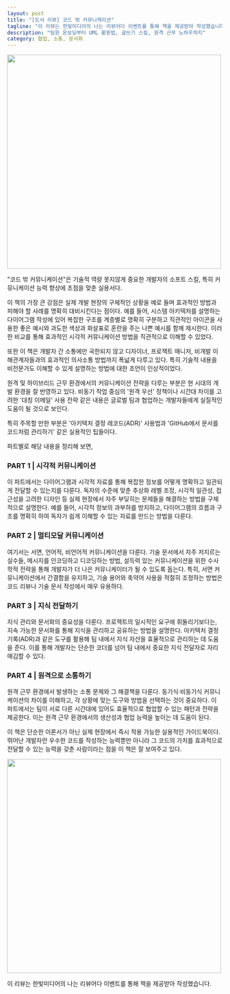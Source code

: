 ```yaml
---
layout: post
title: "[도서 리뷰] 코드 밖 커뮤니케이션"
tagline: "이 리뷰는 한빛미디어의 나는 리뷰어다 이벤트를 통해 책을 제공받아 작성했습니다."
description: "팀원 온보딩부터 UML 활용법, 글쓰기 스킬, 원격 근무 노하우까지"
category: 협업, 소통, 문서화
---
```


<img src="https://i.imgur.com/1aslhNk.jpeg" height="500">


"코드 밖 커뮤니케이션"은 기술적 역량 못지않게 중요한 개발자의 소프트 스킬, 특히 커뮤니케이션 능력 향상에 초점을 맞춘 실용서다.

이 책의 가장 큰 강점은 실제 개발 현장의 구체적인 상황을 예로 들며 효과적인 방법과 피해야 할 사례를 명확히 대비시킨다는 점이다. 예를 들어, 시스템 아키텍처를 설명하는 다이어그램 작성에 있어 복잡한 구조를 계층별로 명확히 구분하고 직관적인 아이콘을 사용한 좋은 예시와 과도한 색상과 화살표로 혼란을 주는 나쁜 예시를 함께 제시한다. 이러한 비교를 통해 효과적인 시각적 커뮤니케이션 방법을 직관적으로 이해할 수 있었다.

또한 이 책은 개발자 간 소통에만 국한되지 않고 디자이너, 프로젝트 매니저, 비개발 이해관계자들과의 효과적인 의사소통 방법까지 폭넓게 다루고 있다. 특히 기술적 내용을 비전문가도 이해할 수 있게 설명하는 방법에 대한 조언이 인상적이었다.

원격 및 하이브리드 근무 환경에서의 커뮤니케이션 전략을 다루는 부분은 현 시대의 개발 환경을 잘 반영하고 있다. 비동기 작업 중심의 '원격 우선' 정책이나 시간대 차이를 고려한 '대칭 이메일' 사용 전략 같은 내용은 글로벌 팀과 협업하는 개발자들에게 실질적인 도움이 될 것으로 보인다.

특히 주목할 만한 부분은 '아키텍처 결정 레코드(ADR)' 사용법과 'GitHub에서 문서를 코드처럼 관리하기' 같은 실용적인 팁들이다. 


파트별로 해당 내용을 정리해 보면,



### PART 1 | 시각적 커뮤니케이션
이 파트에서는 다이어그램과 시각적 자료를 통해 복잡한 정보를 어떻게 명확하고 일관되게 전달할 수 있는지를 다룬다. 독자의 수준에 맞춘 추상화 레벨 조정, 시각적 일관성, 접근성을 고려한 디자인 등 실제 현장에서 자주 부딪히는 문제들을 해결하는 방법을 구체적으로 설명한다. 예를 들어, 시각적 정보의 과부하를 방지하고, 다이어그램의 흐름과 구조를 명확히 하여 독자가 쉽게 이해할 수 있는 자료를 만드는 방법을 다룬다.


### PART 2 | 멀티모달 커뮤니케이션
여기서는 서면, 언어적, 비언어적 커뮤니케이션을 다룬다. 기술 문서에서 자주 저지르는 실수들, 메시지를 인코딩하고 디코딩하는 방법, 설득력 있는 커뮤니케이션을 위한 수사학적 전략을 통해 개발자가 더 나은 커뮤니케이터가 될 수 있도록 돕는다. 특히, 서면 커뮤니케이션에서 간결함을 유지하고, 기술 용어와 축약어 사용을 적절히 조정하는 방법은 코드 리뷰나 기술 문서 작성에서 매우 유용하다.


### PART 3 | 지식 전달하기
지식 관리와 문서화의 중요성을 다룬다. 프로젝트의 일시적인 요구에 휘둘리기보다는, 지속 가능한 문서화를 통해 지식을 관리하고 공유하는 방법을 설명한다. 아키텍처 결정 기록(ADR)과 같은 도구를 활용해 팀 내에서 지식 자산을 효율적으로 관리하는 데 도움을 준다. 이를 통해 개발자는 단순한 코더를 넘어 팀 내에서 중요한 지식 전달자로 자리매김할 수 있다.


### PART 4 | 원격으로 소통하기
원격 근무 환경에서 발생하는 소통 문제와 그 해결책을 다룬다. 동기식·비동기식 커뮤니케이션의 차이를 이해하고, 각 상황에 맞는 도구와 방법을 선택하는 것이 중요하다. 이 파트에서는 팀이 서로 다른 시간대에 있어도 효율적으로 협업할 수 있는 패턴과 전략을 제공한다. 이는 원격 근무 환경에서의 생산성과 협업 능력을 높이는 데 도움이 된다.



이 책은 단순한 이론서가 아닌 실제 현장에서 즉시 적용 가능한 실용적인 가이드북이다. 
뛰어난 개발자란 우수한 코드를 작성하는 능력뿐만 아니라 그 코드의 가치를 효과적으로 전달할 수 있는 능력을 갖춘 사람이라는 점을 이 책은 잘 보여주고 있다.

<img src="https://i.imgur.com/6X6OD5W.jpeg" height="500">



이 리뷰는 한빛미디어의 나는 리뷰어다 이벤트를 통해 책을 제공받아 작성했습니다.
